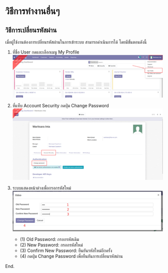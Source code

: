 # วิธีการทำงานอื่นๆ

## วิธีการเปลี่ยนรหัสผ่าน

เมื่อผู้ใช้งานต้องการเปลี่ยนรหัสผ่านในการเข้าระบบ สามารถดำเนินการได้ โดยมีขั้นตอนดังนี้

1. ที่ชื่อ User กดและเลือกเมนู My Profile
![](img/other_password_1.png)

2. ที่แท็บ Account Security กดปุ่ม Change Password
![](img/other_password_2.png)

3. ระบบแสดงหน้าต่างเพื่อกรอกรหัสใหม่
![](img/other_password_3.png)
    
    * (1) Old Password: กรอกรหัสเดิม
    * (2) New Password: กรอกรหัสใหม่
    * (3) Confirm New Password: ยืนยันรหัสใหม่อีกครั้ง
    * (4) กดปุ่ม Change Password เพื่อยืนยันการเปลี่ยนรหัสผ่าน

End.
